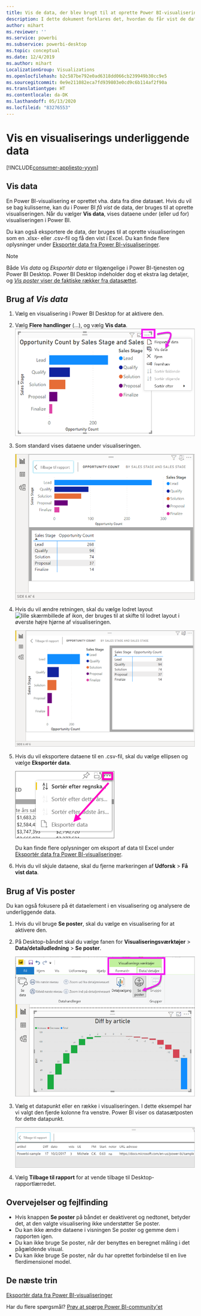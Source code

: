 ```yaml
---
title: Vis de data, der blev brugt til at oprette Power BI-visualiseringen
description: I dette dokument forklares det, hvordan du får vist de data, der bruges til at oprette en visualisering i Power BI, og hvordan de pågældende data eksporteres til en .csv-fil.
author: mihart
ms.reviewer: ''
ms.service: powerbi
ms.subservice: powerbi-desktop
ms.topic: conceptual
ms.date: 12/4/2019
ms.author: mihart
LocalizationGroup: Visualizations
ms.openlocfilehash: b2c587be792e0ad6318dd066cb239949b30cc9e5
ms.sourcegitcommit: 0e9e211082eca7fd939803e0cd9c6b114af2f90a
ms.translationtype: HT
ms.contentlocale: da-DK
ms.lasthandoff: 05/13/2020
ms.locfileid: "83276553"
---
```

# <a name="display-a-visualizations-underlying-data"></a>Vis en visualiserings underliggende data

[!INCLUDE[consumer-appliesto-yyyn](../includes/consumer-appliesto-nyyn.md)]    

## <a name="show-data"></a>Vis data
En Power BI-visualisering er oprettet vha. data fra dine datasæt. Hvis du vil se bag kulisserne, kan du i Power BI *få vist* de data, der bruges til at oprette visualiseringen. Når du vælger **Vis data**, vises dataene under (eller ud for) visualiseringen i Power BI.

Du kan også eksportere de data, der bruges til at oprette visualiseringen som en .xlsx- eller .csv-fil og få den vist i Excel. Du kan finde flere oplysninger under [Eksportér data fra Power BI-visualiseringer](power-bi-visualization-export-data.md).

> [!NOTE]
> Både *Vis data* og *Eksportér data* er tilgængelige i Power BI-tjenesten og Power BI Desktop. Power BI Desktop indeholder dog et ekstra lag detaljer, og [*Vis poster* viser de faktiske rækker fra datasættet](../create-reports/desktop-see-data-see-records.md).
> 
> 

## <a name="using-show-data"></a>Brug af *Vis data* 
1. Vælg en visualisering i Power BI Desktop for at aktivere den.

2. Vælg **Flere handlinger** (...), og vælg **Vis data**. 
    ![visningsindstilling for Vis data](media/service-reports-show-data/power-bi-more-action.png)


3. Som standard vises dataene under visualiseringen.
   
   ![visning af visualisering og lodrette data](media/service-reports-show-data/power-bi-show-data-below.png)

4. Hvis du vil ændre retningen, skal du vælge lodret layout ![lille skærmbillede af ikon, der bruges til at skifte til lodret layout](media/service-reports-show-data/power-bi-vertical-icon-new.png) i øverste højre hjørne af visualiseringen.
   
   ![visning af visualisering og vandrette data](media/service-reports-show-data/power-bi-show-data-side.png)
5. Hvis du vil eksportere dataene til en .csv-fil, skal du vælge ellipsen og vælge **Eksportér data**.
   
    ![Vælg Eksportér data](media/service-reports-show-data/power-bi-export-data-new.png)
   
    Du kan finde flere oplysninger om eksport af data til Excel under [Eksportér data fra Power BI-visualiseringer](power-bi-visualization-export-data.md).
6. Hvis du vil skjule dataene, skal du fjerne markeringen af **Udforsk** > **Få vist data**.

## <a name="using-show-records"></a>Brug af Vis poster
Du kan også fokusere på ét dataelement i en visualisering og analysere de underliggende data. 

1. Hvis du vil bruge **Se poster**, skal du vælge en visualisering for at aktivere den. 

2. På Desktop-båndet skal du vælge fanen for **Visualiseringsværktøjer** > **Data/detailudledning** > **Se poster**. 

    ![Skærmbillede med Se poster valgt.](media/service-reports-show-data/power-bi-see-record.png)

3. Vælg et datapunkt eller en række i visualiseringen. I dette eksempel har vi valgt den fjerde kolonne fra venstre. Power BI viser os datasætposten for dette datapunkt.

    ![Skærmbillede af en enkelt post fra et datasæt.](media/service-reports-show-data/power-bi-row.png)

4. Vælg **Tilbage til rapport** for at vende tilbage til Desktop-rapportlærredet. 

## <a name="considerations-and-troubleshooting"></a>Overvejelser og fejlfinding

- Hvis knappen **Se poster** på båndet er deaktiveret og nedtonet, betyder det, at den valgte visualisering ikke understøtter Se poster.
- Du kan ikke ændre dataene i visningen Se poster og gemme dem i rapporten igen.
- Du kan ikke bruge Se poster, når der benyttes en beregnet måling i det pågældende visual.
- Du kan ikke bruge Se poster, når du har oprettet forbindelse til en live flerdimensionel model.  

## <a name="next-steps"></a>De næste trin
[Eksportér data fra Power BI-visualiseringer](power-bi-visualization-export-data.md)    

Har du flere spørgsmål? [Prøv at spørge Power BI-community'et](https://community.powerbi.com/)


